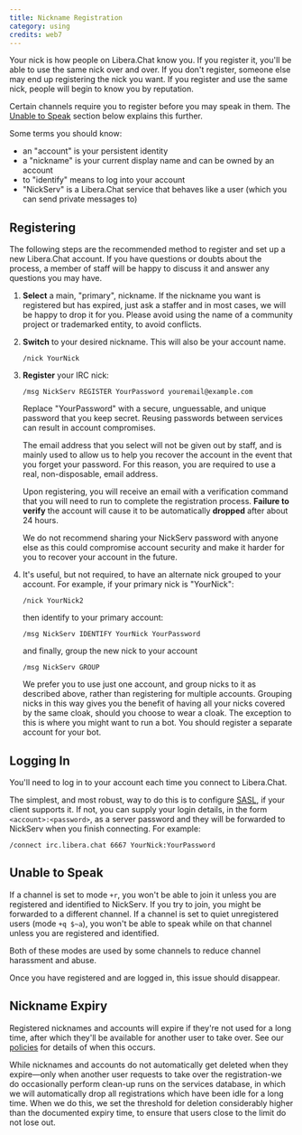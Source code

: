 ```yaml
---
title: Nickname Registration
category: using
credits: web7
---
```


Your nick is how people on Libera.Chat know you. If you register it,
you'll be able to use the same nick over and over. If you don't register,
someone else may end up registering the nick you want. If you register and
use the same nick, people will begin to know you by reputation.

Certain channels require you to register before you may speak in them.
The [Unable to Speak](#unable-to-speak) section below explains this further.

Some terms you should know:

- an "account" is your persistent identity
- a "nickname" is your current display name and can be owned by an account
- to "identify" means to log into your account
- "NickServ" is a Libera.Chat service that behaves like a user
  (which you can send private messages to)

## Registering

The following steps are the recommended method to register and set up a new
Libera.Chat account. If you have questions or doubts about the process,
a member of staff will be happy to discuss it and answer any questions you
may have.

1. **Select** a main, "primary", nickname. If the nickname you want is
   registered but has expired, just ask a staffer and in most cases, we
   will be happy to drop it for you. Please avoid using the name of a
   community project or trademarked entity, to avoid conflicts.

2. **Switch** to your desired nickname. This will also be your account name.

       /nick YourNick

3. **Register** your IRC nick:

       /msg NickServ REGISTER YourPassword youremail@example.com

   Replace "YourPassword" with a secure, unguessable, and unique password
   that you keep secret. Reusing passwords between services can result in
   account compromises.

    The email address that you select will not be given out by staff, and is
    mainly used to allow us to help you recover the account in the event that
    you forget your password. For this reason, you are required to use a
    real, non-disposable, email address.

    Upon registering, you will receive an email with a verification command
    that you will need to run to complete the registration process.
    **Failure to verify** the account will cause it to be automatically
    **dropped** after about 24 hours.

    We do not recommend sharing your NickServ password with anyone else as
    this could compromise account security and make it harder for you to
    recover your account in the future.

4. It's useful, but not required, to have an alternate nick grouped to your
   account. For example, if your primary nick is "YourNick":

       /nick YourNick2

   then identify to your primary account:

       /msg NickServ IDENTIFY YourNick YourPassword

   and finally, group the new nick to your account

       /msg NickServ GROUP

   We prefer you to use just one account, and group nicks to it as described
   above, rather than registering for multiple accounts. Grouping nicks in
   this way gives you the benefit of having all your nicks covered by the
   same cloak, should you choose to wear a cloak. The exception to this is
   where you might want to run a bot. You should register a separate account
   for your bot.

## Logging In

You'll need to log in to your account each time you connect to Libera.Chat.

The simplest, and most robust, way to do this is to configure
[SASL](/guides/sasl), if your client supports it. If not, you can supply
your login details, in the form `<account>:<password>`, as a server password
and they will be forwarded to NickServ when you finish connecting.
For example:

    /connect irc.libera.chat 6667 YourNick:YourPassword

## Unable to Speak

If a channel is set to mode `+r`, you won't be able to join it unless you
are registered and identified to NickServ. If you try to join, you might be
forwarded to a different channel. If a channel is set to quiet unregistered
users (mode `+q $~a`), you won't be able to speak while on that channel
unless you are registered and identified.

Both of these modes are used by some channels to reduce channel harassment
and abuse.

Once you have registered and are logged in, this issue should disappear.

## Nickname Expiry

Registered nicknames and accounts will expire if they're not used for a long
time, after which they'll be available for another user to take over. See our
[policies](/policies) for details of when this occurs.

While nicknames and accounts do not automatically get deleted when they
expire—only when another user requests to take over the registration-we do
occasionally perform clean-up runs on the services database, in which we will
automatically drop all registrations which have been idle for a long time.
When we do this, we set the threshold for deletion considerably higher than
the documented expiry time, to ensure that users close to the limit do not
lose out.

